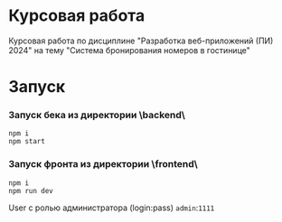 # Курсовая работа
Курсовая работа по дисциплине "Разработка веб-приложений (ПИ) 2024" на тему "Система бронирования номеров в гостинице"

# Запуск
### Запуск бека из директории \backend\
```
npm i
npm start
```
### Запуск фронта из директории \frontend\
```
npm i
npm run dev
```

User с ролью администратора (login:pass)
`admin`:`1111`
